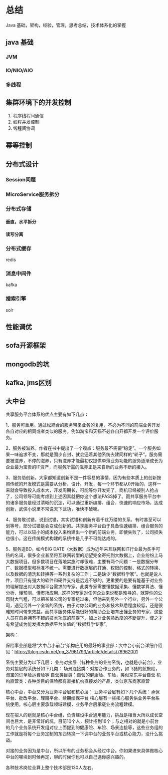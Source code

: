 # 总结

Java 基础，架构，经验，管理，思考总结，技术体系化的掌握

## java 基础

### JVM

### IO/NIO/AIO

### 多线程

## 集群环境下的并发控制

1. 程序线程间通信
2. 线程并发控制
3. 线程间协调

## 幂等控制

## 分布式设计

### Session问题

### MicroService服务拆分

### 分布式存储

#### 垂直，水平拆分

#### 读写分离

### 分布式缓存
redis

### 消息中间件
kafka

### 搜索引擎
solr


## 性能调优
## sofa开源框架

## mongodb的坑
## kafka, jms区别


## 大中台

共享服务平台体系的优点主要有如下几点：

1、服务可重用。通过松耦合的服务带来业务的复用，不必为不同的前端业务开发各自对应的相同或者类似的服务。例如淘宝和天猫不必各自开都开发一个评价服务。

2、服务被滋养。作者在书中提出了一个观点：服务最不需要“稳定”。一个服务如果一味追求不变，那就是固步自封，就会逼着其他系统去建同样的“轮子”。服务需要被滋养，不停的滋养，只有滋养才能最初仅提供单薄业务功能的服务逐渐成长为企业最为宝贵的IT资产，而服务所需的滋养正是来自新的业务不断的接入。

3、服务助创新。大家都知道创新不是一件容易的事情，因为有些本质上的创新按照传统的开发模式是需要从分析、设计、开发，每一个环节都从0开始的，这样一来就会导致投入成本大，开发周期长，可能等你开发完了，商机已经被别人抢占了，公司领导可能考虑到上述因素就把你这个想法PASS掉了。而共享服务平台中的诸多服务是经过清晰的沉淀，可以通过重新编排、组合，快速的响应市场，达成创新，武侠小说里不常说天下武功，唯快不破嘛。

4、服务敢试错。说到试错，其实试错和创新有着千丝万缕的关系，有时甚至可以划等号，部分试错是会变成创新的。共享服务平台由于具备快速编排、组合服务的能力，可以以较小的成本投入来构建出一个新的前端业务，即使失败了，公司损失也很小。这在传统模式构建的系统中是几乎不可能达成的。

5、服务造BD。如今BIG DATE（大数据）成为近年来互联网和IT行业最为炙手可热的名词，很多企业甚至将互联网转型的期望完全寄托到大数据上，企业纷纷上马大数据项目。但多数项目在落地实施时却很难，主要有两个问题：一是数据分布广、数据模型和标准不统一。需要进行数据层的打通、权限的控制、格式的转换、以及数据的清洗和转换等一系列复杂的工作；二是缺少“数据科学家”。也就是说人件，项目只有强大的软件和硬件支持是远远不够的。更重要的是要有能基于对业务的理解提出对大数据平台需求的专家。此类专家需要懂数据采集、懂数学算法、懂分析、懂预测、懂市场应用…这样的专家对任何企业来说都是难寻的，就算你的公司财大气粗，可以把某某公司的专家挖过来，但他来到另外一个行业，另外一个公司，遇见另外一个全新的系统，由于对你公司的业务和技术熟悉程度较低，还是很难短时间带来效益。而共享服务体系能很好的帮助企业培育出懂业务的专家，这些人员在自身拥有不错的技术功底的前提下，加上对业务熟悉度的不断提升，使之才有希望成为能发挥大数据平台价值的“数据科学专家”。



架构：

保险事业部是将“大中台小前台”架构应用的最好的事业部：大中台小前台详细介绍见：https://blog.csdn.net/qq_37961793/article/details/78962001

系统主要分为以下几层：
业务对接层（各种业务的业务系统，也就是小前台），业务对接层的系统分如下几类：
场景连接类：对接合作业务的，如飞猪的航旅险，淘宝的订单险运费险等
自营类目类：自营的健康险、车险，类似京东平台自营
机构直营类：各种类目的保险都有直接机构直接发的产品，类似京东商家直营

核心中台，中台又分为业务平台层和核心层：
业务平台层有如下几个系统：承保平台、批改平台、理赔平台、续期续保平台
核心层有一些核心服务供业务平台系统使用。核心层主要承载领域建模，业务平台层承载业务流程建模。



现在招人的组就是核心中台组，负责建设中台通用能力，挑战是相当大所以成长空间也巨大，是非常好的坑，目前10个人，预计招到16个；与之相对的就是小前台的几个业务系统开发组对应上面提到的健康险、车险、场景连接等，这些业务组的工作就是将每个业务定制的东西转换一下调中台的业务平台或核心能力，没什么挑战。

对接的业务因为是中台，所以所有的业务都会从经过中台。你如果进来具体做核心中台的哪块到时候再定，聊的时候你也可以自己选你感兴趣的。

各种技术岗位全算上整个技术部是130人左右。
